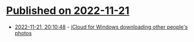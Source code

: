 # [Published on 2022-11-21](index.md)

* [2022-11-21, 20:10:48](https://news.ycombinator.com/item?id=33697284) - [iCloud for Windows downloading other people's photos](https://forums.macrumors.com/threads/icloud-for-windows-corrupting-videos-downloading-other-peoples-photos.2370666/)

